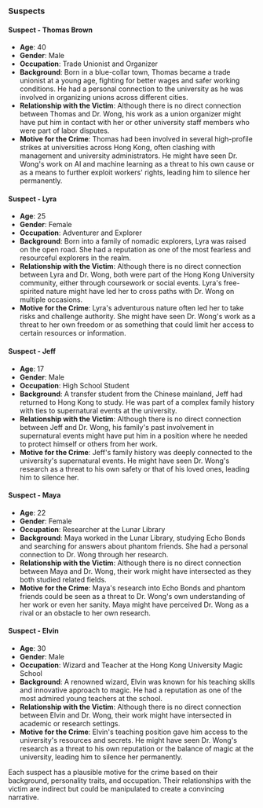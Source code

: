 ### Suspects

#### Suspect - Thomas Brown
- **Age**: 40
- **Gender**: Male
- **Occupation**: Trade Unionist and Organizer
- **Background**: Born in a blue-collar town, Thomas became a trade unionist at a young age, fighting for better wages and safer working conditions. He had a personal connection to the university as he was involved in organizing unions across different cities.
- **Relationship with the Victim**: Although there is no direct connection between Thomas and Dr. Wong, his work as a union organizer might have put him in contact with her or other university staff members who were part of labor disputes.
- **Motive for the Crime**: Thomas had been involved in several high-profile strikes at universities across Hong Kong, often clashing with management and university administrators. He might have seen Dr. Wong's work on AI and machine learning as a threat to his own cause or as a means to further exploit workers' rights, leading him to silence her permanently.

#### Suspect - Lyra
- **Age**: 25
- **Gender**: Female
- **Occupation**: Adventurer and Explorer
- **Background**: Born into a family of nomadic explorers, Lyra was raised on the open road. She had a reputation as one of the most fearless and resourceful explorers in the realm.
- **Relationship with the Victim**: Although there is no direct connection between Lyra and Dr. Wong, both were part of the Hong Kong University community, either through coursework or social events. Lyra's free-spirited nature might have led her to cross paths with Dr. Wong on multiple occasions.
- **Motive for the Crime**: Lyra's adventurous nature often led her to take risks and challenge authority. She might have seen Dr. Wong's work as a threat to her own freedom or as something that could limit her access to certain resources or information.

#### Suspect - Jeff
- **Age**: 17
- **Gender**: Male
- **Occupation**: High School Student
- **Background**: A transfer student from the Chinese mainland, Jeff had returned to Hong Kong to study. He was part of a complex family history with ties to supernatural events at the university.
- **Relationship with the Victim**: Although there is no direct connection between Jeff and Dr. Wong, his family's past involvement in supernatural events might have put him in a position where he needed to protect himself or others from her work.
- **Motive for the Crime**: Jeff's family history was deeply connected to the university's supernatural events. He might have seen Dr. Wong's research as a threat to his own safety or that of his loved ones, leading him to silence her.

#### Suspect - Maya
- **Age**: 22
- **Gender**: Female
- **Occupation**: Researcher at the Lunar Library
- **Background**: Maya worked in the Lunar Library, studying Echo Bonds and searching for answers about phantom friends. She had a personal connection to Dr. Wong through her research.
- **Relationship with the Victim**: Although there is no direct connection between Maya and Dr. Wong, their work might have intersected as they both studied related fields.
- **Motive for the Crime**: Maya's research into Echo Bonds and phantom friends could be seen as a threat to Dr. Wong's own understanding of her work or even her sanity. Maya might have perceived Dr. Wong as a rival or an obstacle to her own research.

#### Suspect - Elvin
- **Age**: 30
- **Gender**: Male
- **Occupation**: Wizard and Teacher at the Hong Kong University Magic School
- **Background**: A renowned wizard, Elvin was known for his teaching skills and innovative approach to magic. He had a reputation as one of the most admired young teachers at the school.
- **Relationship with the Victim**: Although there is no direct connection between Elvin and Dr. Wong, their work might have intersected in academic or research settings.
- **Motive for the Crime**: Elvin's teaching position gave him access to the university's resources and secrets. He might have seen Dr. Wong's research as a threat to his own reputation or the balance of magic at the university, leading him to silence her permanently.

Each suspect has a plausible motive for the crime based on their background, personality traits, and occupation. Their relationships with the victim are indirect but could be manipulated to create a convincing narrative.